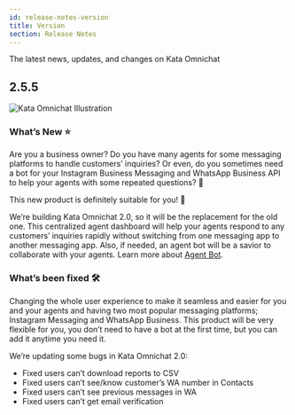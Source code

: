 ```yaml
---
id: release-notes-version
title: Version
section: Release Notes
---
```


The latest news, updates, and changes on Kata Omnichat

## 2.5.5

![Kata Omnichat Illustration](/assets/images/products/kata-omnichat/release-notes/kata-omnichat-illustration.webp)

### What’s New ⭐️

Are you a business owner? Do you have many agents for some messaging platforms to handle customers’ inquiries? Or even, do you sometimes need a bot for your Instagram Business Messaging and WhatsApp Business API to help your agents with some repeated questions? 🤔

This new product is definitely suitable for you! 🎉

We’re building Kata Omnichat 2.0, so it will be the replacement for the old one. This centralized agent dashboard will help your agents respond to any customers’ inquiries rapidly without switching from one messaging app to another messaging app. Also, if needed, an agent bot will be a savior to collaborate with your agents. Learn more about [Agent Bot](/kata-omnichat/configure-your-agent-chatbot/setup-agent-bot-in-kata-omnichat).

### What’s been fixed 🛠

Changing the whole user experience to make it seamless and easier for you and your agents and having two most popular messaging platforms; Instagram Messaging and WhatsApp Business. This product will be very flexible for you, you don’t need to have a bot at the first time, but you can add it anytime you need it.

We’re updating some bugs in Kata Omnichat 2.0:

-   Fixed users can’t download reports to CSV
-   Fixed users can’t see/know customer’s WA number in Contacts
-   Fixed users can’t see previous messages in WA
-   Fixed users can’t get email verification
